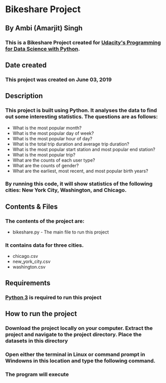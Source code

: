 # Bikeshare Project
## By Ambi (Amarjit) Singh
### This is a Bikeshare Project created for [Udacity's Programming for Data Science with Python](https://www.udacity.com/course/programming-for-data-science-nanodegree--nd104).

## Date created
### This project was created on June 03, 2019

## Description
### This project is built using Python. It analyses the data to find out some interesting statistics. The questions are as follows:
- What is the most popular month?
- What is the most popular day of week?
- What is the most popular hour of day?
- What is the total trip duration and average trip duration?
- What is the most popular start station and most popular end station?
- What is the most popular trip?
- What are the counts of each user type?
- What are the counts of gender?
- What are the earliest, most recent, and most popular birth years?


### By running this code, it will show statistics of the following cities: New York City, Washington, and Chicago.

## Contents & Files 
### The contents of the project are:
- bikeshare.py - The main file to run this project

### It contains data for three cities.
- chicago.csv
- new_york_city.csv
- washington.csv

## Requirements
### [Python 3](https://www.python.org/) is required to run this project

## How to run the project
### Download the project locally on your computer. Extract the project and navigate to the project directory. Place the datasets in this directory
### Open either the terminal in Linux or command prompt in Windowns in this location and type the following command.
### The program will execute